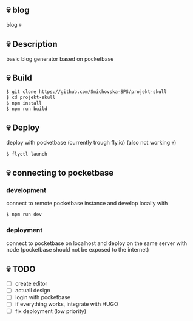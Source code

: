 ## 💀 blog
blog 💀

## 💀 Description
basic blog generator based on pocketbase

## 💀 Build
```bash
$ git clone https://github.com/Smichovska-SPS/projekt-skull
$ cd projekt-skull
$ npm install
$ npm run build
```

## 💀 Deploy
deploy with pocketbase (currently trough fly.io)
(also not working 💀)
```bash
$ flyctl launch
```

## 💀 connecting to pocketbase
### development
connect to remote pocketbase instance and develop locally with
```bash
$ npm run dev
```

### deployment
connect to pocketbase on localhost and deploy on the same server with node (pocketbase should not be exposed to the internet)


## 💀 TODO
- [ ] create editor
- [ ] actuall design
- [ ] login with pocketbase
- [ ] if everything works, integrate with HUGO
- [ ] fix deployment (low priority)